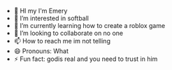 - 👋 HI my I'm Emery
- 👀 I’m interested in softball 
- 🌱 I’m currently learning how to create a roblox game
- 💞️ I’m looking to collaborate on no one
- 📫 How to reach me im not telling 
- 😄 Pronouns: What
- ⚡ Fun fact: godis real and you need to trust in him


<!---
Emery123456789/Emery123456789 is a ✨ special ✨ repository because its `README.md` (this file) appears on your GitHub profile.
You can click the Preview link to take a look at your changes.
--->
